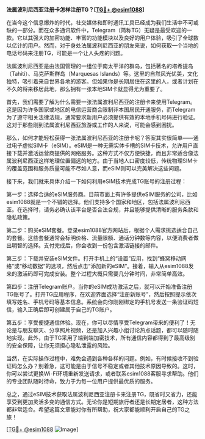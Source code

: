 **法属波利尼西亚注册卡怎样注册TG？[[TG💪+ @esim1088](https://t.me/s/esim1088)]**

在当今这个信息爆炸的时代，社交媒体和即时通讯工具已经成为我们生活中不可或缺的一部分。而在众多通讯软件中，Telegram（简称TG）无疑是最受欢迎的一款。它以其强大的加密功能、丰富的功能模块以及良好的用户体验，吸引了全球数以亿计的用户。然而，对于身处法属波利尼西亚的朋友来说，如何获取一个当地的电话号码来注册TG，可能是一个让人头疼的问题。

法属波利尼西亚是由法国管理的一组位于南太平洋的群岛，包括著名的塔希提岛（Tahiti）、马克萨斯群岛（Marquesas Islands）等。这里的自然风光优美，文化独特，吸引着来自世界各地的游客。但如果你是长期居住在这里的人，或者计划在不久的将来移居此地，那么拥有一张本地SIM卡就显得尤为重要了。

首先，我们需要了解为什么需要一张法属波利尼西亚的注册卡来使用Telegram。这是因为许多国家或地区的电信运营商会限制非本国居民开通服务，而Telegram为了遵守相关法律法规，通常要求新用户必须提供有效的本地手机号码进行验证。这对于那些刚到法属波利尼西亚旅游或工作的人来说，可能会感到困扰。

那么，如何才能轻松获得一张法属波利尼西亚的注册卡呢？答案其实很简单——通过电子虚拟SIM卡（eSIM）。eSIM是一种无需实体卡槽的SIM卡技术，允许用户直接下载并激活运营商提供的网络服务。这种方式不仅方便快捷，而且非常适合像法属波利尼西亚这样地理位置偏远的地方。由于当地人口密度较低，传统物理SIM卡的覆盖范围和服务质量可能不尽如人意，而eSIM则可以完美解决这些问题。

接下来，我们就来具体介绍一下如何利用eSIM技术完成TG账号的注册过程：

第一步：选择合适的eSIM服务商。目前市面上有许多提供eSIM服务的公司，比如esim1088就是一个不错的选择。他们支持多个国家和地区，包括法属波利尼西亚。在选择时，请务必确认该平台是否合法合规，并且能够提供清晰的服务条款和隐私政策。

第二步：购买eSIM套餐。登录esim1088官方网站后，根据个人需求挑选适合自己的套餐。这些套餐通常会标明价格、流量限额、通话分钟数等内容，以便消费者做出明智的选择。支付完成后，你会收到一份包含激活链接的邮件。

第三步：下载并安装eSIM文件。打开手机上的“设置”应用，找到“蜂窝移动网络”或“移动数据”的选项，然后点击“添加新的eSIM”。接着，输入从esim1088发来的激活码即可完成安装。整个过程大概只需要几分钟时间，非常简单高效。

第四步：注册Telegram账户。当你的eSIM成功激活之后，就可以开始准备注册TG账号了。打开TG应用程序，在欢迎界面选择“注册新账号”，然后按照提示依次填写姓名、手机号码等基本信息。系统会向你刚刚绑定的手机号发送一条验证码短信，输入正确后即可创建属于自己的TG账户。

第五步：享受便捷通信体验。现在，你可以尽情享受Telegram带来的便利了！无论是与朋友聊天、分享照片视频，还是加入兴趣小组讨论热点话题，都可以随时随地实现。此外，由于TG采用了端到端加密技术，所有通信内容都得到了最高级别的安全保障，让你无须担心隐私泄露的风险。

当然，在实际操作过程中，难免会遇到各种各样的问题。例如，有时候接收不到验证码怎么办？别着急，这可能是由于信号不稳定或者其他技术原因导致的。这时，你可以尝试更换Wi-Fi环境重新发送请求，或者联系esim1088客服寻求帮助。他们的专业团队随时待命，致力于为每一位用户提供最优质的服务。

总之，通过eSIM技术获取法属波利尼西亚注册卡来注册TG，既省时又省力，还能享受到更加灵活多变的通信方式。无论你是短期旅行者还是长期定居者，这种方法都非常适合。希望这篇文章能对你有所帮助，祝大家都能顺利开启自己的TG之旅！

[[TG💪+ @esim1088](https://t.me/s/esim1088) ![Image](https://i.postimg.cc/4NQfJmqS/Snipaste-2025-05-13-00-14-12.png)]